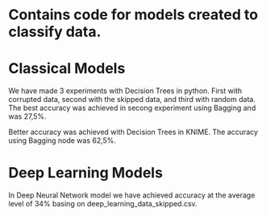 # Contains code for models created to classify data.

# Classical Models

We have made 3 experiments with Decision Trees in python. First with corrupted data, second with the skipped data, and third with random data. The best accuracy was achieved in secong experiment using Bagging and was 27,5%. 

Better accuracy was achieved with Decision Trees in KNIME. The accuracy using Bagging node was 62,5%. 

# Deep Learning Models

In Deep Neural Network model we have achieved accuracy at the average level of 34% basing on deep_learning_data_skipped.csv. 